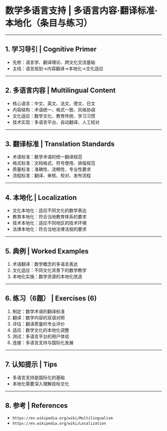# 数学多语言支持 | 多语言内容·翻译标准·本地化（条目与练习）

---

## 1. 学习导引 | Cognitive Primer

- 先修：语言学、翻译理论、跨文化交流基础
- 主线：语言规划→内容翻译→本地化→文化适应

---

## 2. 多语言内容 | Multilingual Content

- 核心语言：中文、英文、法文、德文、日文
- 内容结构：术语统一、格式一致、风格协调
- 文化适应：数学文化、教育传统、学习习惯
- 技术实现：多语言平台、自动翻译、人工校对

---

## 3. 翻译标准 | Translation Standards

- 术语标准：数学术语的统一翻译规范
- 格式标准：文档格式、符号使用、排版规范
- 质量标准：准确性、流畅性、专业性要求
- 流程标准：翻译、审核、校对、发布流程

---

## 4. 本地化 | Localization

- 文化本地化：适应不同文化的数学表达
- 教育本地化：符合当地教育体系的要求
- 技术本地化：适应不同地区的技术环境
- 法律本地化：符合当地法律法规的要求

---

## 5. 典例 | Worked Examples

1) 术语翻译：数学概念的多语言表达
2) 文化适应：不同文化背景下的数学教学
3) 本地化实施：数学资源的本地化改造

---

## 6. 练习（6题） | Exercises (6)

1) 制定：数学术语的翻译标准
2) 翻译：数学内容的双语对照
3) 评估：翻译质量的专业评价
4) 适应：数学文化的本地化调整
5) 测试：多语言平台的用户体验
6) 连接：多语言支持与国际化发展

---

## 7. 认知提示 | Tips

- 多语言支持是国际化的基础
- 本地化需要深入理解目标文化

---

## 8. 参考 | References

- `https://en.wikipedia.org/wiki/Multilingualism`
- `https://en.wikipedia.org/wiki/Localization`
